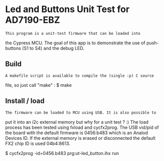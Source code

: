 Led and Buttons Unit Test for AD7190-EBZ
========================================

    This program is a unit-test firmware that can be loaded into
the Cypress MCU. The goal of this app is to demonstrate the use
of push-buttons (S1 to S4) and the debug LED.

Build
-----

    A makefile script is available to compile the (single :p) C source
file, so just call "make" :
 $ make

Install / load
--------------

    The firmware can be loaded to MCU using USB. It is also possible to
put it into an i2c external memory but why for a unit test ? :) The load
process has been tested using fxload and cycfx2prog.
    The USB vid/pid of the board with the default firmware is 0456:b483 
which is an Analod Devices ID. If the external memory is erased or disconnected
the default FX2 chip ID is used 04b4:8613.

 $ cycfx2prog -id=0456.b483 prg:ut-led_button.ihx run
